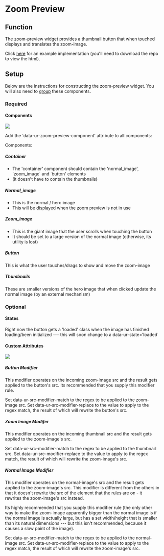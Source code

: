 # Zoom Preview #

## Function ##

The zoom-preview widget provides a thumbnail button that when touched displays and translates the zoom-image.

Click [here](../../examples/zoom_preview.html) for an example implementation (you'll need to download the repo to view the html).

## Setup ##

Below are the instructions for constructing the zoom-preview widget. You will also need to [group](../model/grouping.md) these components.

### Required ###

#### Components ####

<img src='https://github.com/moovweb/uranium/raw/master/doc/assets/Uranium-ZoomPreview.png' />

Add the 'data-ur-zoom-preview-component' attribute to all components:

Components:

##### Container #####
*  The 'container' component should contain the 'normal_image', 'zoom_image' and 'button' elements 
*  (it doesn't have to contain the thumbnails)

##### Normal_image #####
* This is the normal / hero image 
* This will be displayed when the zoom preview is not in use

#####  Zoom_image #####
* This is the giant image that the user scrolls when touching the button
* It should be set to a large version of the normal image (otherwise, its utility is lost)

##### Button #####
This is what the user touches/drags to show and move the zoom-image

##### Thumbnails #####
These are smaller versions of the hero image that when clicked update the normal image (by an external mechanism)



### Optional ###

#### States ####

Right now the button gets a 'loaded' class when the image has finished loading/been initialized --- this will soon change to a data-ur-state='loaded'

#### Custom Attributes ####

<img src='https://github.com/moovweb/uranium/raw/master/doc/assets/ZoomPreview-ModifierLogic.png'/>

<!--

I think it would be simpler to have the zoom-image's modifiers expect the normal-image src as input by default.
I think the reason I did it this way is because the thumbnail elements can get rewritten (the elements, not their container) by third party js, which makes it hard to add the uranium attributes there.

-->

##### Button Modifier #####

This modifier operates on the incoming zoom-image src and the result gets applied to the button's src. Its recommended that you supply this modifier rule.

Set data-ur-src-modifier-match to the regex to be applied to the zoom-image src.
Set data-ur-src-modifier-replace to the value to apply to the regex match, the result of which will rewrite the button's src.

##### Zoom Image Modifer #####

This modifier operates on the incoming thumbnail src and the result gets applied to the zoom-image's src. 

Set data-ur-src-modifier-match to the regex to be applied to the thumbnail src.
Set data-ur-src-modifier-replace to the value to apply to the regex match, the result of which will rewrite the zoom-image's src.

##### Normal Image Modifier ######

This modifier operates on the normal-image's src and the result gets applied to the zoom-image's src. This modifier is different from the others in that it doesn't rewrite the src of the element that the rules are on - it rewrites the zoom-image's src instead.

Its highly recommended that you supply this modifier rule (the only other way to make the zoom-image apparently bigger than the normal image is if the normal image is actually large, but has a set width/height that is smaller than its natural dimensions --- but this isn't recommended, because it causes a slow paint of the image).

Set data-ur-src-modifier-match to the regex to be applied to the normal-image src.
Set data-ur-src-modifier-replace to the value to apply to the regex match, the result of which will rewrite the zoom-image's src.
